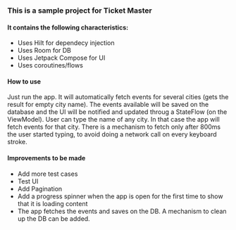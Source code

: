 ### This is a sample project for Ticket Master
#### It contains the following characteristics:
* Uses Hilt for dependecy injection
* Uses Room for DB
* Uses Jetpack Compose for UI
* Uses coroutines/flows

#### How to use
Just run the app. It will automatically fetch events for several cities (gets the result for empty city name).
The events available will be saved on the database and the UI will be notified and updated throug a StateFlow (on the ViewModel).
User can type the name of any city. In that case the app will fetch events for that city. There is a mechanism to fetch only after 800ms the user started typing, to avoid doing a network call on every keyboard stroke.

#### Improvements to be made
* Add more test cases
* Test UI
* Add Pagination
* Add a progress spinner when the app is open for the first time to show that it is loading content
* The app fetches the events and saves on the DB. A mechanism to clean up the DB can be added.
